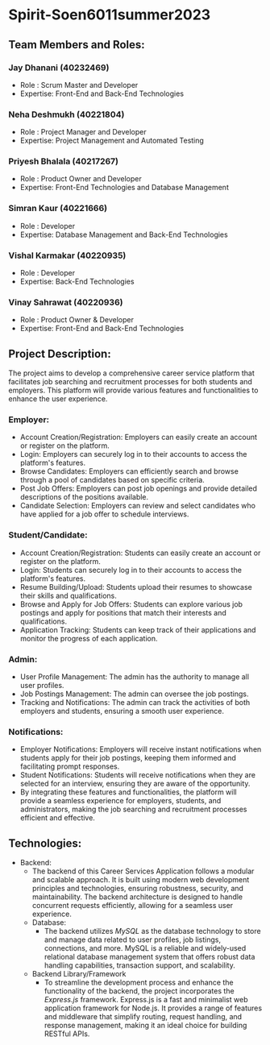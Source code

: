 # Spirit-Soen6011summer2023

## Team Members and Roles:

### Jay Dhanani (40232469) 
  - Role : Scrum Master and Developer
  - Expertise:  Front-End and Back-End Technologies
### Neha Deshmukh (40221804)
  - Role : Project Manager and Developer
  - Expertise:  Project Management and Automated Testing
### Priyesh Bhalala (40217267)
  - Role : Product Owner and Developer
  - Expertise:  Front-End Technologies and Database Management 
### Simran Kaur (40221666)
  - Role : Developer
  - Expertise:  Database Management and Back-End Technologies
### Vishal Karmakar (40220935)
  - Role : Developer
  - Expertise: Back-End Technologies
### Vinay Sahrawat (40220936)
  - Role : Product Owner & Developer
  - Expertise: Front-End and Back-End Technologies

    
## Project Description:
The project aims to develop a comprehensive career service platform that facilitates job searching and recruitment processes for both students and employers. This platform will provide various features and functionalities to enhance the user experience.

###  Employer:
- Account Creation/Registration: Employers can easily create an account or register on the platform.
- Login: Employers can securely log in to their accounts to access the platform's features.
- Browse Candidates: Employers can efficiently search and browse through a pool of candidates based on specific criteria.
- Post Job Offers: Employers can post job openings and provide detailed descriptions of the positions available.
- Candidate Selection: Employers can review and select candidates who have applied for a job offer to schedule interviews.

### Student/Candidate:
- Account Creation/Registration: Students can easily create an account or register on the platform.
- Login: Students can securely log in to their accounts to access the platform's features.
- Resume Building/Upload: Students  upload their resumes to showcase their skills and qualifications.
- Browse and Apply for Job Offers: Students can explore various job postings and apply for positions that match their interests and qualifications.
- Application Tracking: Students can keep track of their applications and monitor the progress of each application.

### Admin:
- User Profile Management: The admin has the authority to manage all user profiles.
- Job Postings Management: The admin can oversee the job postings.
- Tracking and Notifications: The admin can track the activities of both employers and students, ensuring a smooth user experience.

### Notifications:
- Employer Notifications: Employers will receive instant notifications when students apply for their job postings, keeping them informed and facilitating prompt responses.
- Student Notifications: Students will receive notifications when they are selected for an interview, ensuring they are aware of the opportunity.
- By integrating these features and functionalities, the platform will provide a seamless experience for employers, students, and administrators, making the job searching and recruitment processes efficient and effective.

## Technologies:
- Backend:
    - The backend of this Career Services Application follows a modular and scalable approach. It is built using modern web development principles and technologies, ensuring robustness, security, and maintainability. The backend architecture is designed to handle concurrent requests efficiently, allowing for a seamless user experience.
    - Database:
        - The backend utilizes *MySQL* as the database technology to store and manage data related to user profiles, job listings, connections, and more. MySQL is a reliable and widely-used relational database management system that offers robust data handling capabilities, transaction support, and scalability.
    - Backend Library/Framework
        - To streamline the development process and enhance the functionality of the backend, the project incorporates the *Express.js* framework. Express.js is a fast and minimalist web application framework for Node.js. It provides a range of features and middleware that simplify routing, request handling, and response management, making it an ideal choice for building RESTful APIs. 
